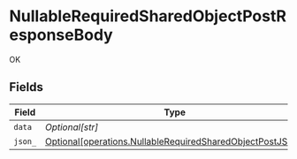 # NullableRequiredSharedObjectPostResponseBody

OK


## Fields

| Field                                                                                                                        | Type                                                                                                                         | Required                                                                                                                     | Description                                                                                                                  |
| ---------------------------------------------------------------------------------------------------------------------------- | ---------------------------------------------------------------------------------------------------------------------------- | ---------------------------------------------------------------------------------------------------------------------------- | ---------------------------------------------------------------------------------------------------------------------------- |
| `data`                                                                                                                       | *Optional[str]*                                                                                                              | :heavy_minus_sign:                                                                                                           | N/A                                                                                                                          |
| `json_`                                                                                                                      | [Optional[operations.NullableRequiredSharedObjectPostJSON]](../../models/operations/nullablerequiredsharedobjectpostjson.md) | :heavy_minus_sign:                                                                                                           | N/A                                                                                                                          |